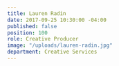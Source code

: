 ```yaml
---
title: Lauren Radin
date: 2017-09-25 10:30:00 -04:00
published: false
position: 100
role: Creative Producer
image: "/uploads/lauren-radin.jpg"
department: Creative Services
---
```

